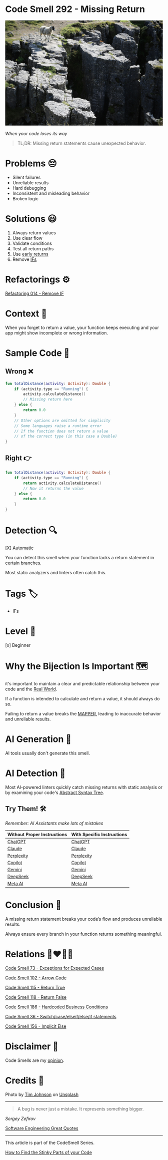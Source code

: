 # Code Smell 292 - Missing Return

![Code Smell 292 - Missing Return](Code%20Smell%20292%20-%20Missing%20Return.jpg)

*When your code loses its way*

> TL;DR: Missing return statements cause unexpected behavior.

# Problems 😔

- Silent failures
- Unreliable results
- Hard debugging
- Inconsistent and misleading behavior
- Broken logic

# Solutions 😃

1. Always return values
2. Use clear flow
3. Validate conditions
4. Test all return paths
5. Use [early returns](https://github.com/mcsee/Software-Design-Articles/tree/main/Articles/Code%20Smells/Code%20Smell%20156%20-%20Implicit%20Else/readme.md)
6. Remove [IFs](https://github.com/mcsee/Software-Design-Articles/tree/main/Articles/Refactorings/Refactoring%20014%20-%20Remove%20IF/readme.md)

# Refactorings ⚙️

[Refactoring 014 - Remove IF](https://github.com/mcsee/Software-Design-Articles/tree/main/Articles/Refactorings/Refactoring%20014%20-%20Remove%20IF/readme.md)

# Context 💬

When you forget to return a value, your function keeps executing and your app might show incomplete or wrong information.

# Sample Code 📖

## Wrong ❌

<!-- [Gist Url](https://gist.github.com/mcsee/85ddf9b20f667119b5a7d57a512ee1c1) -->

```kotlin
fun totalDistance(activity: Activity): Double {
    if (activity.type == "Running") {
        activity.calculateDistance() 
        // Missing return here
    } else {
        return 0.0
    }
    // Other options are omitted for simplicity
    // Some languages raise a runtime error 
    // If the function does not return a value
    // of the correct type (in this case a Double)
}
```

## Right 👉

<!-- [Gist Url](https://gist.github.com/mcsee/f979ec3c11052161c87d9498a9e641a9) -->

```kotlin
fun totalDistance(activity: Activity): Double {
    if (activity.type == "Running") {
        return activity.calculateDistance() 
        // Now it returns the value
    } else {
        return 0.0
    }
}
```

# Detection 🔍

[X] Automatic 

You can detect this smell when your function lacks a return statement in certain branches. 

Most static analyzers and linters often catch this.

# Tags 🏷️

- IFs

# Level 🔋

[x] Beginner

# Why the Bijection Is Important 🗺️

it's important to maintain a clear and predictable relationship
between your code and the [Real World](https://github.com/mcsee/Software-Design-Articles/tree/main/Articles/Theory/The%20One%20and%20Only%20Software%20Design%20Principle/readme.md).

If a function is intended to calculate and return a value, it should always do so.  

Failing to return a value breaks the [MAPPER](https://github.com/mcsee/Software-Design-Articles/tree/main/Articles/Theory/What%20is%20(wrong%20with)%20software/readme.md), leading to inaccurate behavior and unreliable results.

# AI Generation 🤖

AI tools usually don't generate this smell.

# AI Detection 🥃

Most AI-powered linters quickly catch missing returns with static analysis or by examining your code's [Abstract Syntax Tree](https://en.wikipedia.org/wiki/Abstract_syntax_tree).

## Try Them! 🛠

*Remember: AI Assistants make lots of mistakes*

| Without Proper Instructions    | With Specific Instructions |
| -------- | ------- |
| [ChatGPT](https://chat.openai.com/?q=Correct+and+explain+this+code%3A+%60%60%60kotlin%0D%0Afun+totalDistance%28activity%3A+Activity%29%3A+Double+%7B%0D%0A++++if+%28activity.type+%3D%3D+%22Running%22%29+%7B%0D%0A++++++++activity.calculateDistance%28%29+%0D%0A++++++++%2F%2F+Missing+return+here%0D%0A++++%7D+else+%7B%0D%0A++++++++return+0.0%0D%0A++++%7D%0D%0A++++%2F%2F+Other+options+are+omitted+for+simplicity%0D%0A++++%2F%2F+Some+languages+raise+a+runtime+error+%0D%0A++++%2F%2F+If+the+function+does+not+return+a+value%0D%0A++++%2F%2F+of+the+correct+type+%28in+this+case+a+Double%29%0D%0A%7D%0D%0A%60%60%60) | [ChatGPT](https://chat.openai.com/?q=correct+the+missing+return%3A+%60%60%60kotlin%0D%0Afun+totalDistance%28activity%3A+Activity%29%3A+Double+%7B%0D%0A++++if+%28activity.type+%3D%3D+%22Running%22%29+%7B%0D%0A++++++++activity.calculateDistance%28%29+%0D%0A++++++++%2F%2F+Missing+return+here%0D%0A++++%7D+else+%7B%0D%0A++++++++return+0.0%0D%0A++++%7D%0D%0A++++%2F%2F+Other+options+are+omitted+for+simplicity%0D%0A++++%2F%2F+Some+languages+raise+a+runtime+error+%0D%0A++++%2F%2F+If+the+function+does+not+return+a+value%0D%0A++++%2F%2F+of+the+correct+type+%28in+this+case+a+Double%29%0D%0A%7D%0D%0A%60%60%60) |
| [Claude](https://claude.ai/new?q=Correct+and+explain+this+code%3A+%60%60%60kotlin%0D%0Afun+totalDistance%28activity%3A+Activity%29%3A+Double+%7B%0D%0A++++if+%28activity.type+%3D%3D+%22Running%22%29+%7B%0D%0A++++++++activity.calculateDistance%28%29+%0D%0A++++++++%2F%2F+Missing+return+here%0D%0A++++%7D+else+%7B%0D%0A++++++++return+0.0%0D%0A++++%7D%0D%0A++++%2F%2F+Other+options+are+omitted+for+simplicity%0D%0A++++%2F%2F+Some+languages+raise+a+runtime+error+%0D%0A++++%2F%2F+If+the+function+does+not+return+a+value%0D%0A++++%2F%2F+of+the+correct+type+%28in+this+case+a+Double%29%0D%0A%7D%0D%0A%60%60%60) | [Claude](https://claude.ai/new?q=correct+the+missing+return%3A+%60%60%60kotlin%0D%0Afun+totalDistance%28activity%3A+Activity%29%3A+Double+%7B%0D%0A++++if+%28activity.type+%3D%3D+%22Running%22%29+%7B%0D%0A++++++++activity.calculateDistance%28%29+%0D%0A++++++++%2F%2F+Missing+return+here%0D%0A++++%7D+else+%7B%0D%0A++++++++return+0.0%0D%0A++++%7D%0D%0A++++%2F%2F+Other+options+are+omitted+for+simplicity%0D%0A++++%2F%2F+Some+languages+raise+a+runtime+error+%0D%0A++++%2F%2F+If+the+function+does+not+return+a+value%0D%0A++++%2F%2F+of+the+correct+type+%28in+this+case+a+Double%29%0D%0A%7D%0D%0A%60%60%60) |
| [Perplexity](https://www.perplexity.ai/?q=Correct+and+explain+this+code%3A+%60%60%60kotlin%0D%0Afun+totalDistance%28activity%3A+Activity%29%3A+Double+%7B%0D%0A++++if+%28activity.type+%3D%3D+%22Running%22%29+%7B%0D%0A++++++++activity.calculateDistance%28%29+%0D%0A++++++++%2F%2F+Missing+return+here%0D%0A++++%7D+else+%7B%0D%0A++++++++return+0.0%0D%0A++++%7D%0D%0A++++%2F%2F+Other+options+are+omitted+for+simplicity%0D%0A++++%2F%2F+Some+languages+raise+a+runtime+error+%0D%0A++++%2F%2F+If+the+function+does+not+return+a+value%0D%0A++++%2F%2F+of+the+correct+type+%28in+this+case+a+Double%29%0D%0A%7D%0D%0A%60%60%60) | [Perplexity](https://www.perplexity.ai/?q=correct+the+missing+return%3A+%60%60%60kotlin%0D%0Afun+totalDistance%28activity%3A+Activity%29%3A+Double+%7B%0D%0A++++if+%28activity.type+%3D%3D+%22Running%22%29+%7B%0D%0A++++++++activity.calculateDistance%28%29+%0D%0A++++++++%2F%2F+Missing+return+here%0D%0A++++%7D+else+%7B%0D%0A++++++++return+0.0%0D%0A++++%7D%0D%0A++++%2F%2F+Other+options+are+omitted+for+simplicity%0D%0A++++%2F%2F+Some+languages+raise+a+runtime+error+%0D%0A++++%2F%2F+If+the+function+does+not+return+a+value%0D%0A++++%2F%2F+of+the+correct+type+%28in+this+case+a+Double%29%0D%0A%7D%0D%0A%60%60%60) |
| [Copilot](https://www.bing.com/chat?showconv=1&sendquery=1&q=Correct+and+explain+this+code%3A+%60%60%60kotlin%0D%0Afun+totalDistance%28activity%3A+Activity%29%3A+Double+%7B%0D%0A++++if+%28activity.type+%3D%3D+%22Running%22%29+%7B%0D%0A++++++++activity.calculateDistance%28%29+%0D%0A++++++++%2F%2F+Missing+return+here%0D%0A++++%7D+else+%7B%0D%0A++++++++return+0.0%0D%0A++++%7D%0D%0A++++%2F%2F+Other+options+are+omitted+for+simplicity%0D%0A++++%2F%2F+Some+languages+raise+a+runtime+error+%0D%0A++++%2F%2F+If+the+function+does+not+return+a+value%0D%0A++++%2F%2F+of+the+correct+type+%28in+this+case+a+Double%29%0D%0A%7D%0D%0A%60%60%60) | [Copilot](https://www.bing.com/chat?showconv=1&sendquery=1&q=correct+the+missing+return%3A+%60%60%60kotlin%0D%0Afun+totalDistance%28activity%3A+Activity%29%3A+Double+%7B%0D%0A++++if+%28activity.type+%3D%3D+%22Running%22%29+%7B%0D%0A++++++++activity.calculateDistance%28%29+%0D%0A++++++++%2F%2F+Missing+return+here%0D%0A++++%7D+else+%7B%0D%0A++++++++return+0.0%0D%0A++++%7D%0D%0A++++%2F%2F+Other+options+are+omitted+for+simplicity%0D%0A++++%2F%2F+Some+languages+raise+a+runtime+error+%0D%0A++++%2F%2F+If+the+function+does+not+return+a+value%0D%0A++++%2F%2F+of+the+correct+type+%28in+this+case+a+Double%29%0D%0A%7D%0D%0A%60%60%60) |
| [Gemini](https://gemini.google.com/?q=Correct+and+explain+this+code%3A+%60%60%60kotlin%0D%0Afun+totalDistance%28activity%3A+Activity%29%3A+Double+%7B%0D%0A++++if+%28activity.type+%3D%3D+%22Running%22%29+%7B%0D%0A++++++++activity.calculateDistance%28%29+%0D%0A++++++++%2F%2F+Missing+return+here%0D%0A++++%7D+else+%7B%0D%0A++++++++return+0.0%0D%0A++++%7D%0D%0A++++%2F%2F+Other+options+are+omitted+for+simplicity%0D%0A++++%2F%2F+Some+languages+raise+a+runtime+error+%0D%0A++++%2F%2F+If+the+function+does+not+return+a+value%0D%0A++++%2F%2F+of+the+correct+type+%28in+this+case+a+Double%29%0D%0A%7D%0D%0A%60%60%60) | [Gemini](https://gemini.google.com/?q=correct+the+missing+return%3A+%60%60%60kotlin%0D%0Afun+totalDistance%28activity%3A+Activity%29%3A+Double+%7B%0D%0A++++if+%28activity.type+%3D%3D+%22Running%22%29+%7B%0D%0A++++++++activity.calculateDistance%28%29+%0D%0A++++++++%2F%2F+Missing+return+here%0D%0A++++%7D+else+%7B%0D%0A++++++++return+0.0%0D%0A++++%7D%0D%0A++++%2F%2F+Other+options+are+omitted+for+simplicity%0D%0A++++%2F%2F+Some+languages+raise+a+runtime+error+%0D%0A++++%2F%2F+If+the+function+does+not+return+a+value%0D%0A++++%2F%2F+of+the+correct+type+%28in+this+case+a+Double%29%0D%0A%7D%0D%0A%60%60%60) | 
| [DeepSeek](https://chat.deepseek.com/?q=Correct+and+explain+this+code%3A+%60%60%60kotlin%0D%0Afun+totalDistance%28activity%3A+Activity%29%3A+Double+%7B%0D%0A++++if+%28activity.type+%3D%3D+%22Running%22%29+%7B%0D%0A++++++++activity.calculateDistance%28%29+%0D%0A++++++++%2F%2F+Missing+return+here%0D%0A++++%7D+else+%7B%0D%0A++++++++return+0.0%0D%0A++++%7D%0D%0A++++%2F%2F+Other+options+are+omitted+for+simplicity%0D%0A++++%2F%2F+Some+languages+raise+a+runtime+error+%0D%0A++++%2F%2F+If+the+function+does+not+return+a+value%0D%0A++++%2F%2F+of+the+correct+type+%28in+this+case+a+Double%29%0D%0A%7D%0D%0A%60%60%60) | [DeepSeek](https://chat.deepseek.com/?q=correct+the+missing+return%3A+%60%60%60kotlin%0D%0Afun+totalDistance%28activity%3A+Activity%29%3A+Double+%7B%0D%0A++++if+%28activity.type+%3D%3D+%22Running%22%29+%7B%0D%0A++++++++activity.calculateDistance%28%29+%0D%0A++++++++%2F%2F+Missing+return+here%0D%0A++++%7D+else+%7B%0D%0A++++++++return+0.0%0D%0A++++%7D%0D%0A++++%2F%2F+Other+options+are+omitted+for+simplicity%0D%0A++++%2F%2F+Some+languages+raise+a+runtime+error+%0D%0A++++%2F%2F+If+the+function+does+not+return+a+value%0D%0A++++%2F%2F+of+the+correct+type+%28in+this+case+a+Double%29%0D%0A%7D%0D%0A%60%60%60) | 
| [Meta AI](https://www.meta.ai/chat?q=Correct+and+explain+this+code%3A+%60%60%60kotlin%0D%0Afun+totalDistance%28activity%3A+Activity%29%3A+Double+%7B%0D%0A++++if+%28activity.type+%3D%3D+%22Running%22%29+%7B%0D%0A++++++++activity.calculateDistance%28%29+%0D%0A++++++++%2F%2F+Missing+return+here%0D%0A++++%7D+else+%7B%0D%0A++++++++return+0.0%0D%0A++++%7D%0D%0A++++%2F%2F+Other+options+are+omitted+for+simplicity%0D%0A++++%2F%2F+Some+languages+raise+a+runtime+error+%0D%0A++++%2F%2F+If+the+function+does+not+return+a+value%0D%0A++++%2F%2F+of+the+correct+type+%28in+this+case+a+Double%29%0D%0A%7D%0D%0A%60%60%60) | [Meta AI](https://www.meta.ai/?q=correct+the+missing+return%3A+%60%60%60kotlin%0D%0Afun+totalDistance%28activity%3A+Activity%29%3A+Double+%7B%0D%0A++++if+%28activity.type+%3D%3D+%22Running%22%29+%7B%0D%0A++++++++activity.calculateDistance%28%29+%0D%0A++++++++%2F%2F+Missing+return+here%0D%0A++++%7D+else+%7B%0D%0A++++++++return+0.0%0D%0A++++%7D%0D%0A++++%2F%2F+Other+options+are+omitted+for+simplicity%0D%0A++++%2F%2F+Some+languages+raise+a+runtime+error+%0D%0A++++%2F%2F+If+the+function+does+not+return+a+value%0D%0A++++%2F%2F+of+the+correct+type+%28in+this+case+a+Double%29%0D%0A%7D%0D%0A%60%60%60) | 

# Conclusion 🏁

A missing return statement breaks your code’s flow and produces unreliable results. 

Always ensure every branch in your function returns something meaningful.

# Relations 👩‍❤️‍💋‍👨

[Code Smell 73 - Exceptions for Expected Cases](https://github.com/mcsee/Software-Design-Articles/tree/main/Articles/Code%20Smells/Code%20Smell%2073%20-%20Exceptions%20for%20Expected%20Cases/readme.md)

[Code Smell 102 - Arrow Code](https://github.com/mcsee/Software-Design-Articles/tree/main/Articles/Code%20Smells/Code%20Smell%20102%20-%20Arrow%20Code/readme.md)

[Code Smell 115 - Return True](https://github.com/mcsee/Software-Design-Articles/tree/main/Articles/Code%20Smells/Code%20Smell%20115%20-%20Return%20True/readme.md)

[Code Smell 118 - Return False](https://github.com/mcsee/Software-Design-Articles/tree/main/Articles/Code%20Smells/Code%20Smell%20118%20-%20Return%20False/readme.md)

[Code Smell 186 - Hardcoded Business Conditions](https://github.com/mcsee/Software-Design-Articles/tree/main/Articles/Code%20Smells/Code%20Smell%20186%20-%20Hardcoded%20Business%20Conditions/readme.md)

[Code Smell 36 - Switch/case/elseif/else/if statements](https://github.com/mcsee/Software-Design-Articles/tree/main/Articles/Code%20Smells/Code%20Smell%2036%20-%20Switch%20case%20elseif%20else%20if%20statements/readme.md)

[Code Smell 156 - Implicit Else](https://github.com/mcsee/Software-Design-Articles/tree/main/Articles/Code%20Smells/Code%20Smell%20156%20-%20Implicit%20Else/readme.md)

# Disclaimer 📘

Code Smells are my [opinion](https://github.com/mcsee/Software-Design-Articles/tree/main/Articles/Blogging/I%20Wrote%20More%20than%2090%20Articles%20on%202021%20Here%20is%20What%20I%20Learned/readme.md).

# Credits 🙏

Photo by [Tim Johnson](https://unsplash.com/@mangofantasy) on [Unsplash](https://unsplash.com/photos/white-and-gray-animal-on-gray-rocky-mountain-during-daytime-ywIZ8ZYxzWU)
         
* * *

> A bug is never just a mistake. It represents something bigger.

_Sergey Zefirov_
 
[Software Engineering Great Quotes](https://github.com/mcsee/Software-Design-Articles/tree/main/Articles/Quotes/Software%20Engineering%20Great%20Quotes/readme.md)

* * *

This article is part of the CodeSmell Series.

[How to Find the Stinky Parts of your Code](https://github.com/mcsee/Software-Design-Articles/tree/main/Articles/Code%20Smells/How%20to%20Find%20the%20Stinky%20parts%20of%20your%20Code/readme.md)